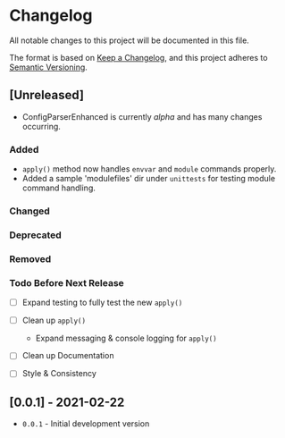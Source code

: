 # Changelog
All notable changes to this project will be documented in this file.

The format is based on [Keep a Changelog](https://keepachangelog.com/en/1.0.0/),
and this project adheres to [Semantic Versioning](https://semver.org/spec/v2.0.0.html).

<!--
## [X.Y.Z] - YYYY-MM-DD or [Unreleased]
### Added
### Changed
### Deprecated
### Removed
### Fixed
### Security
-->


## [Unreleased]
- ConfigParserEnhanced is currently _alpha_ and has many changes occurring.

### Added
- `apply()` method now handles `envvar` and `module` commands properly.
- Added a sample 'modulefiles' dir under `unittests` for testing module
  command handling.

### Changed
### Deprecated
### Removed
### Todo Before Next Release
- [ ] Expand testing to fully test the new `apply()`
- [ ] Clean up `apply()`
  - Expand messaging & console logging for `apply()`
- [ ] Clean up Documentation
- [ ] Style & Consistency


## [0.0.1] - 2021-02-22
- `0.0.1` - Initial development version


